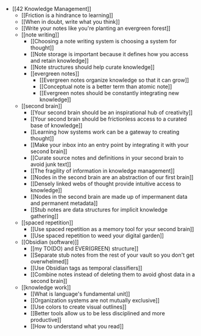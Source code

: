- [[42 Knowledge Management]]
	- [[Friction is a hindrance to learning]]
	- [[When in doubt, write what you think]]
	- [[Write your notes like you're planting an evergreen forest]]
	- [[note writing]]
		- [[Choosing a note writing system is choosing a system for thought]]
		- [[Note storage is important because it defines how you access and retain knowledge]]
		- [[Note structures should help curate knowledge]]
		- [[evergreen notes]] 
			- [[Evergreen notes organize knowledge so that it can grow]]
			- [[Conceptual note is a better term than atomic note]]
			- [[Evergreen notes should be constantly integrating new knowledge]]
	- [[second brain]]
		- [[Your second brain should be an inspirational hub of creativity]]
		- [[Your second brain should be frictionless access to a curated base of knowledge]]
		- [[Learning how systems work can be a gateway to creating thought]]
		- [[Make your inbox into an entry point by integrating it with your second brain]]
		- [[Curate source notes and definitions in your second brain to avoid junk text]]
		- [[The fragility of information in knowledge management]]
		- [[Nodes in the second brain are an abstraction of our first brain]]
		- [[Densely linked webs of thought provide intuitive access to knowledge]]
		- [[Nodes in the second brain are made up of impermanent data and permanent metadata]]
		- [[Stub notes are data structures for implicit knowledge gathering]]
	- [[spaced repetition]]
		- [[Use spaced repetition as a memory tool for your second brain]]
		- [[Use spaced repetition to weed your digital garden]]
	- [[Obsidian (software)]]
		- [[my TO(DO) and EVER(GREEN) structure]]
		- [[Separate stub notes from the rest of your vault so you don't get overwhelmed]]
		- [[Use Obsidian tags as temporal classifiers]]
		- [[Combine notes instead of deleting them to avoid ghost data in a second brain]]
	- [[knowledge work]]
		- [[What is language's fundamental unit]]
		- [[Organization systems are not mutually exclusive]]
		- [[Use colors to create visual outlines]]
		- [[Better tools allow us to be less disciplined and more productive]]
		- [[How to understand what you read]]